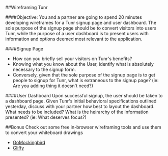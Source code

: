 ##Wireframing Tunr

####Objective:
You and a partner are going to spend 20 minutes developing wireframes for a Tunr signup page and user dashboard. The sole purpose of the signup page should be to convert visitors into users Tunr, while the purpose of a user dashboard is to present users with information and options deemed most relevant to the application. 

####Signup Page

- How can you briefly sell your visitors on Tunr's benefits?
- Knowing what you know about the User, identify what is absolutely necessary to the signup form.
- Conversely, given that the sole purpose of the signup page is to get people to signup for Tunr, what is extraneous to the signup page? (ie: Are you adding thing it doesn't need?)

####User Dashboard
Upon successful signup, the user should be taken to a dashboard page. Given Tunr's initial behavioral specifications outlined yesterday, discuss with your partner how best to layout the dashboard. What needs to be included? What is the heirarchy of the information presented? (ie: What deserves focus?)

##Bonus
Check out some free in-browser wireframing tools and use them to convert your whiteboard drawings
  - [GoMockingbird](https://gomockingbird.com/)
  - [Gliffy](http://www.gliffy.com/uses/wireframe-software/)
